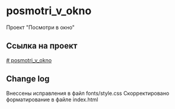 # posmotri_v_okno
Проект "Посмотри в окно"
## Ссылка на проект
[# posmotri_v_okno](https://github.com/alyaHarlamova/posmotri_v_okno.git)

## Change log
Внессены исправления в файл fonts/style.css
Скорректировано форматирование в файле index.html
